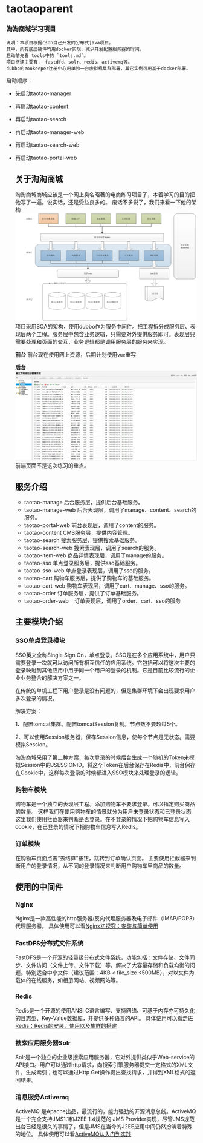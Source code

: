 # taotaoparent    
### 淘淘商城学习项目

```
说明：本项目根据csdn自己开发的分布式java项目。   
其中，所有底层硬件均用docker实现，减少开发配置服务器的时间。
启动前先看 tools中的 `tools.md`。
项目搭建主要有： fastdfd、solr、redis、activemq等。
dubbo的zookeeper注册中心用单独一台虚拟机集群部署，其它实例可用基于docker部署。
```

启动顺序：
- 先启动taotao-manager
- 再启动taotao-content
- 再启动taotao-search
- 再启动taotao-manager-web
- 再启动taotao-search-web
- 再启动taotao-portal-web
  
  ## 关于淘淘商城 
  淘淘商城商城应该是一个网上臭名昭著的电商练习项目了，本着学习的目的把他写了一遍。说实话，还是受益良多的。
  废话不多说了，我们来看一下他的架构
  ![架构图](架构图.png)
  项目采用SOA的架构，使用dubbo作为服务中间件。把工程拆分成服务层、表现层两个工程。服务层中包含业务逻辑，只需要对外提供服务即可。表现层只需要处理和页面的交互，业务逻辑都是调用服务层的服务来实现。
  
  **前台**
 前台现在使用网上资源，后期计划使用`vue`重写
 
  **后台**
  ![后台](后台.png)
  前端页面不是这次练习的重点。
  ## 服务介绍
  - taotao-manage 
      后台服务层，提供后台基础服务。
  - taotao-manage-web
      后台表现层，调用了manage、content、search的服务。
  - taotao-portal-web
      前台表现层，调用了content的服务。
  - taotao-content
      CMS服务层，提供内容管理。
  - taotao-search
      搜索服务层，提供搜索基础服务。
  - taotao-search-web
      搜索表现层，调用了search的服务。
  - taotao-item-web
      商品详情表现层，调用了manage的服务。
  - taotao-sso
      单点登录服务层，提供sso基础服务。
  - taotao-sso-web
      单点登录表现层，调用了sso的服务。
  - taotao-cart
      购物车服务层，提供了购物车的基础服务。
  - taotao-cart-web
      购物车表现层，调用了cart、manage、sso的服务。
  - taotao-order
      订单服务层，提供了订单基础服务。
  - taotao-order-web
      订单表现层，调用了order、cart、sso的服务
  ## 主要模块介绍
  ### SSO单点登录模块
  SSO英文全称Single Sign On，单点登录。SSO是在多个应用系统中，用户只需要登录一次就可以访问所有相互信任的应用系统。它包括可以将这次主要的登录映射到其他应用中用于同一个用户的登录的机制。它是目前比较流行的企业业务整合的解决方案之一。
  
  在传统的单机工程下用户登录是没有问题的，但是集群环境下会出现要求用户多次登录的情况。
  
  解决方案：
  
  1、配置tomcat集群。配置tomcatSession复制。节点数不要超过5个。
  
  2、可以使用Session服务器，保存Session信息，使每个节点是无状态。需要模拟Session。
  
  淘淘商城采用了第二种方案，每次登录的时候后台生成一个随机的Token来模拟Session中的JSESSIONID。将这个Token在后台保存在Redis中，前台保存在Cookie中，这样每次登录的时候都进入SSO模块来处理登录的逻辑。
  
  ### 购物车模块
  购物车是一个独立的表现层工程。添加购物车不要求登录。可以指定购买商品的数量。
  这样我们在使用购物车的情景就分为用户未登录状态和已登录状态
  这里我们使用拦截器来判断是否登录。在不登录的情况下把购物车信息写入cookie，在已登录的情况下把购物车信息写入Redis。
  
  ### 订单模块
  在购物车页面点击“去结算”按钮，跳转到订单确认页面。
  主要使用拦截器来判断用户的登录情况，从不同的登录情况来判断用户购物车里商品的数量。
  
 
  
  ## 使用的中间件
  ### Nginx
  Nginx是一款高性能的http服务器/反向代理服务器及电子邮件（IMAP/POP3）代理服务器。
  具体使用可以看[Nginx初探究：安装与简单使用](http://catalinali.top/2017/helloNginx/)
  ### FastDFS分布式文件系统
  FastDFS是一个开源的轻量级分布式文件系统，功能包括：文件存储、文件同步、文件访问（文件上传、文件下载）等，解决了大容量存储和负载均衡的问题。特别适合中小文件（建议范围：4KB < file_size <500MB），对以文件为载体的在线服务，如相册网站、视频网站等。
  ### Redis
  Redis是一个开源的使用ANSI C语言编写、支持网络、可基于内存亦可持久化的日志型、Key-Value数据库，并提供多种语言的API。
  具体使用可以看[走进Redis：Redis的安装、使用以及集群的搭建](http://catalinali.top/2017/buildredis/)
  ### 搜索应用服务器Solr
  Solr是一个独立的企业级搜索应用服务器，它对外提供类似于Web-service的API接口。用户可以通过http请求，向搜索引擎服务器提交一定格式的XML文件，生成索引；也可以通过Http Get操作提出查找请求，并得到XML格式的返回结果。
  ### 消息服务Activemq
  ActiveMQ 是Apache出品，最流行的，能力强劲的开源消息总线。ActiveMQ 是一个完全支持JMS1.1和J2EE 1.4规范的 JMS Provider实现，尽管JMS规范出台已经是很久的事情了，但是JMS在当今的J2EE应用中间仍然扮演着特殊的地位。
  具体使用可以看[ActiveMQ从入门到实践](http://catalinali.top/2017/useMQ/)